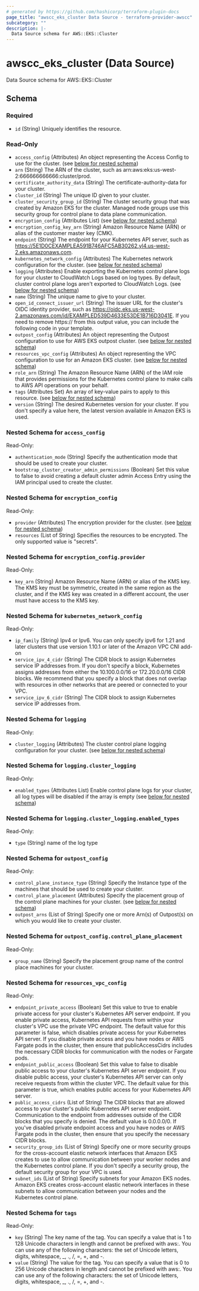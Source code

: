 ```yaml
---
# generated by https://github.com/hashicorp/terraform-plugin-docs
page_title: "awscc_eks_cluster Data Source - terraform-provider-awscc"
subcategory: ""
description: |-
  Data Source schema for AWS::EKS::Cluster
---
```


# awscc_eks_cluster (Data Source)

Data Source schema for AWS::EKS::Cluster



<!-- schema generated by tfplugindocs -->
## Schema

### Required

- `id` (String) Uniquely identifies the resource.

### Read-Only

- `access_config` (Attributes) An object representing the Access Config to use for the cluster. (see [below for nested schema](#nestedatt--access_config))
- `arn` (String) The ARN of the cluster, such as arn:aws:eks:us-west-2:666666666666:cluster/prod.
- `certificate_authority_data` (String) The certificate-authority-data for your cluster.
- `cluster_id` (String) The unique ID given to your cluster.
- `cluster_security_group_id` (String) The cluster security group that was created by Amazon EKS for the cluster. Managed node groups use this security group for control plane to data plane communication.
- `encryption_config` (Attributes List) (see [below for nested schema](#nestedatt--encryption_config))
- `encryption_config_key_arn` (String) Amazon Resource Name (ARN) or alias of the customer master key (CMK).
- `endpoint` (String) The endpoint for your Kubernetes API server, such as https://5E1D0CEXAMPLEA591B746AFC5AB30262.yl4.us-west-2.eks.amazonaws.com.
- `kubernetes_network_config` (Attributes) The Kubernetes network configuration for the cluster. (see [below for nested schema](#nestedatt--kubernetes_network_config))
- `logging` (Attributes) Enable exporting the Kubernetes control plane logs for your cluster to CloudWatch Logs based on log types. By default, cluster control plane logs aren't exported to CloudWatch Logs. (see [below for nested schema](#nestedatt--logging))
- `name` (String) The unique name to give to your cluster.
- `open_id_connect_issuer_url` (String) The issuer URL for the cluster's OIDC identity provider, such as https://oidc.eks.us-west-2.amazonaws.com/id/EXAMPLED539D4633E53DE1B716D3041E. If you need to remove https:// from this output value, you can include the following code in your template.
- `outpost_config` (Attributes) An object representing the Outpost configuration to use for AWS EKS outpost cluster. (see [below for nested schema](#nestedatt--outpost_config))
- `resources_vpc_config` (Attributes) An object representing the VPC configuration to use for an Amazon EKS cluster. (see [below for nested schema](#nestedatt--resources_vpc_config))
- `role_arn` (String) The Amazon Resource Name (ARN) of the IAM role that provides permissions for the Kubernetes control plane to make calls to AWS API operations on your behalf.
- `tags` (Attributes Set) An array of key-value pairs to apply to this resource. (see [below for nested schema](#nestedatt--tags))
- `version` (String) The desired Kubernetes version for your cluster. If you don't specify a value here, the latest version available in Amazon EKS is used.

<a id="nestedatt--access_config"></a>
### Nested Schema for `access_config`

Read-Only:

- `authentication_mode` (String) Specify the authentication mode that should be used to create your cluster.
- `bootstrap_cluster_creator_admin_permissions` (Boolean) Set this value to false to avoid creating a default cluster admin Access Entry using the IAM principal used to create the cluster.


<a id="nestedatt--encryption_config"></a>
### Nested Schema for `encryption_config`

Read-Only:

- `provider` (Attributes) The encryption provider for the cluster. (see [below for nested schema](#nestedatt--encryption_config--provider))
- `resources` (List of String) Specifies the resources to be encrypted. The only supported value is "secrets".

<a id="nestedatt--encryption_config--provider"></a>
### Nested Schema for `encryption_config.provider`

Read-Only:

- `key_arn` (String) Amazon Resource Name (ARN) or alias of the KMS key. The KMS key must be symmetric, created in the same region as the cluster, and if the KMS key was created in a different account, the user must have access to the KMS key.



<a id="nestedatt--kubernetes_network_config"></a>
### Nested Schema for `kubernetes_network_config`

Read-Only:

- `ip_family` (String) Ipv4 or Ipv6. You can only specify ipv6 for 1.21 and later clusters that use version 1.10.1 or later of the Amazon VPC CNI add-on
- `service_ipv_4_cidr` (String) The CIDR block to assign Kubernetes service IP addresses from. If you don't specify a block, Kubernetes assigns addresses from either the 10.100.0.0/16 or 172.20.0.0/16 CIDR blocks. We recommend that you specify a block that does not overlap with resources in other networks that are peered or connected to your VPC.
- `service_ipv_6_cidr` (String) The CIDR block to assign Kubernetes service IP addresses from.


<a id="nestedatt--logging"></a>
### Nested Schema for `logging`

Read-Only:

- `cluster_logging` (Attributes) The cluster control plane logging configuration for your cluster. (see [below for nested schema](#nestedatt--logging--cluster_logging))

<a id="nestedatt--logging--cluster_logging"></a>
### Nested Schema for `logging.cluster_logging`

Read-Only:

- `enabled_types` (Attributes List) Enable control plane logs for your cluster, all log types will be disabled if the array is empty (see [below for nested schema](#nestedatt--logging--cluster_logging--enabled_types))

<a id="nestedatt--logging--cluster_logging--enabled_types"></a>
### Nested Schema for `logging.cluster_logging.enabled_types`

Read-Only:

- `type` (String) name of the log type




<a id="nestedatt--outpost_config"></a>
### Nested Schema for `outpost_config`

Read-Only:

- `control_plane_instance_type` (String) Specify the Instance type of the machines that should be used to create your cluster.
- `control_plane_placement` (Attributes) Specify the placement group of the control plane machines for your cluster. (see [below for nested schema](#nestedatt--outpost_config--control_plane_placement))
- `outpost_arns` (List of String) Specify one or more Arn(s) of Outpost(s) on which you would like to create your cluster.

<a id="nestedatt--outpost_config--control_plane_placement"></a>
### Nested Schema for `outpost_config.control_plane_placement`

Read-Only:

- `group_name` (String) Specify the placement group name of the control place machines for your cluster.



<a id="nestedatt--resources_vpc_config"></a>
### Nested Schema for `resources_vpc_config`

Read-Only:

- `endpoint_private_access` (Boolean) Set this value to true to enable private access for your cluster's Kubernetes API server endpoint. If you enable private access, Kubernetes API requests from within your cluster's VPC use the private VPC endpoint. The default value for this parameter is false, which disables private access for your Kubernetes API server. If you disable private access and you have nodes or AWS Fargate pods in the cluster, then ensure that publicAccessCidrs includes the necessary CIDR blocks for communication with the nodes or Fargate pods.
- `endpoint_public_access` (Boolean) Set this value to false to disable public access to your cluster's Kubernetes API server endpoint. If you disable public access, your cluster's Kubernetes API server can only receive requests from within the cluster VPC. The default value for this parameter is true, which enables public access for your Kubernetes API server.
- `public_access_cidrs` (List of String) The CIDR blocks that are allowed access to your cluster's public Kubernetes API server endpoint. Communication to the endpoint from addresses outside of the CIDR blocks that you specify is denied. The default value is 0.0.0.0/0. If you've disabled private endpoint access and you have nodes or AWS Fargate pods in the cluster, then ensure that you specify the necessary CIDR blocks.
- `security_group_ids` (List of String) Specify one or more security groups for the cross-account elastic network interfaces that Amazon EKS creates to use to allow communication between your worker nodes and the Kubernetes control plane. If you don't specify a security group, the default security group for your VPC is used.
- `subnet_ids` (List of String) Specify subnets for your Amazon EKS nodes. Amazon EKS creates cross-account elastic network interfaces in these subnets to allow communication between your nodes and the Kubernetes control plane.


<a id="nestedatt--tags"></a>
### Nested Schema for `tags`

Read-Only:

- `key` (String) The key name of the tag. You can specify a value that is 1 to 128 Unicode characters in length and cannot be prefixed with aws:. You can use any of the following characters: the set of Unicode letters, digits, whitespace, _, ., /, =, +, and -.
- `value` (String) The value for the tag. You can specify a value that is 0 to 256 Unicode characters in length and cannot be prefixed with aws:. You can use any of the following characters: the set of Unicode letters, digits, whitespace, _, ., /, =, +, and -.
